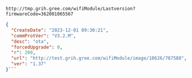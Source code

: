 `http://tmp.grih.gree.com/wifiModule/Lastversion?firmwareCode=362001065567`

```json
{
  "CreateDate": "2023-12-01 09:30:21",
  "commProtVer": "V3.2.M",
  "desc": "ota",
  "forcedUpgrade": 0,
  "r": 200,
  "url": "http://test.grih.gree.com/wifiModule/image/18626/787588",
  "ver": "1.37"
}```